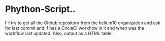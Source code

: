 # Phython-Script..
I'll try to get all the Github repository from the helium10 organization and ask for last commit and if has a CircleCI workflow in it and when was the workflow last updated. Also, output as a HTML table.
